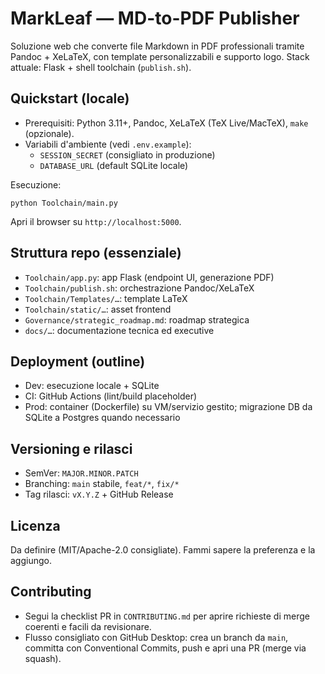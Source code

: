 # MarkLeaf — MD-to-PDF Publisher

Soluzione web che converte file Markdown in PDF professionali tramite Pandoc + XeLaTeX, con template personalizzabili e supporto logo. Stack attuale: Flask + shell toolchain (`publish.sh`).

## Quickstart (locale)

- Prerequisiti: Python 3.11+, Pandoc, XeLaTeX (TeX Live/MacTeX), `make` (opzionale).
- Variabili d'ambiente (vedi `.env.example`):
  - `SESSION_SECRET` (consigliato in produzione)
  - `DATABASE_URL` (default SQLite locale)

Esecuzione:

```
python Toolchain/main.py
```

Apri il browser su `http://localhost:5000`.

## Struttura repo (essenziale)

- `Toolchain/app.py`: app Flask (endpoint UI, generazione PDF)
- `Toolchain/publish.sh`: orchestrazione Pandoc/XeLaTeX
- `Toolchain/Templates/…`: template LaTeX
- `Toolchain/static/…`: asset frontend
- `Governance/strategic_roadmap.md`: roadmap strategica
- `docs/…`: documentazione tecnica ed executive

## Deployment (outline)

- Dev: esecuzione locale + SQLite
- CI: GitHub Actions (lint/build placeholder)
- Prod: container (Dockerfile) su VM/servizio gestito; migrazione DB da SQLite a Postgres quando necessario

## Versioning e rilasci

- SemVer: `MAJOR.MINOR.PATCH`
- Branching: `main` stabile, `feat/*`, `fix/*`
- Tag rilasci: `vX.Y.Z` + GitHub Release

## Licenza

Da definire (MIT/Apache-2.0 consigliate). Fammi sapere la preferenza e la aggiungo.

## Contributing

- Segui la checklist PR in `CONTRIBUTING.md` per aprire richieste di merge coerenti e facili da revisionare.
- Flusso consigliato con GitHub Desktop: crea un branch da `main`, committa con Conventional Commits, push e apri una PR (merge via squash).

